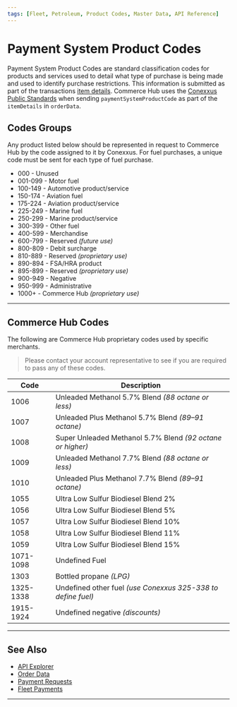 ```yaml
---
tags: [Fleet, Petroleum, Product Codes, Master Data, API Reference]
---
```


# Payment System Product Codes

Payment System Product Codes are standard classification codes for products and services used to detail what type of purchase is being made and used to identify purchase restrictions. This information is submitted as part of the transactions [item details](?path=docs/Resources/Master-Data/Order-Data.md#item-details). Commerce Hub uses the [Conexxus Public Standards](https://www.conexxus.org/public-standards) when sending `paymentSystemProductCode` as part of the `itemDetails` in `orderData`.

## Codes Groups

Any product listed below should be represented in request to Commerce Hub by the code assigned to it by Conexxus. For fuel purchases, a unique code must be sent for each type of fuel purchase.

- 000 - Unused
- 001-099 - Motor fuel
- 100-149 - Automotive product/service
- 150-174 - Aviation fuel
- 175-224 - Aviation product/service
- 225-249 - Marine fuel
- 250-299 - Marine product/service
- 300-399 - Other fuel
- 400-599 - Merchandise
- 600-799 - Reserved *(future use)*
- 800-809 - Debit surcharge
- 810-889 - Reserved *(proprietary use)*
- 890-894 - FSA/HRA product
- 895-899 - Reserved *(proprietary use)*
- 900-949 - Negative
- 950-999 - Administrative
- 1000+ - Commerce Hub *(proprietary use)*

---

## Commerce Hub Codes

The following are Commerce Hub proprietary codes used by specific merchants.

<!-- theme: info -->
> Please contact your account representative to see if you are required to pass any of these codes.

| Code | Description |
| ----- | ----- |
| 1006 | Unleaded Methanol 5.7% Blend *(88 octane or less)* |
| 1007 | Unleaded Plus Methanol 5.7% Blend *(89–91 octane)* |
| 1008 | Super Unleaded Methanol 5.7% Blend *(92 octane or higher)* |
| 1009 | Unleaded Methanol 7.7% Blend *(88 octane or less)* |
| 1010 | Unleaded Plus Methanol 7.7% Blend *(89–91 octane)* |
| 1055 | Ultra Low Sulfur Biodiesel Blend 2% |
| 1056 | Ultra Low Sulfur Biodiesel Blend 5% |
| 1057 | Ultra Low Sulfur Biodiesel Blend 10% |
| 1058 | Ultra Low Sulfur Biodiesel Blend 11% |
| 1059 | Ultra Low Sulfur Biodiesel Blend 15% |
| 1071-1098 | Undefined Fuel |
| 1303 | Bottled propane *(LPG)* |
| 1325-1338 | Undefined other fuel *(use Conexxus 325-338 to define fuel)* |
| 1915-1924 | Undefined negative *(discounts)* |

---

## See Also

- [API Explorer](../api/?type=post&path=/payments/v1/charges)
- [Order Data](?path=docs/Resources/Master-Data/Order-Data.md)
- [Payment Requests](?path=docs/Resources/API-Documents/Payments/Payments.md)
- [Fleet Payments](?path=docs/Resources/Guides/Payment-Sources/Fleet/Fleet.md)

---
